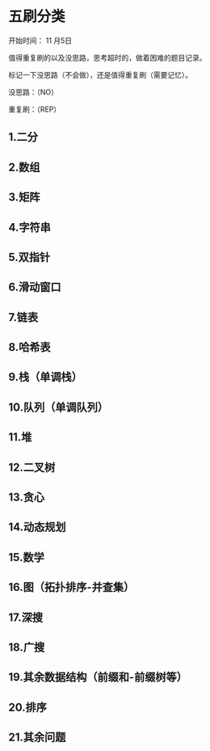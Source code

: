 # 五刷分类

开始时间： 11 月5日

值得重复刷的以及没思路，思考超时的，做着困难的题目记录。

标记一下没思路（不会做），还是值得重复刷（需要记忆）。

没思路：（NO）

重复刷：（REP）

## 1.二分



## 2.数组



## 3.矩阵



## 4.字符串



## 5.双指针



## 6.滑动窗口



## 7.链表



## 8.哈希表



## 9.栈（单调栈）



## 10.队列（单调队列）



## 11.堆



## 12.二叉树



## 13.贪心



## 14.动态规划



## 15.数学



## 16.图（拓扑排序-并查集）



## 17.深搜



## 18.广搜



## 19.其余数据结构（前缀和-前缀树等）



## 20.排序



## 21.其余问题

